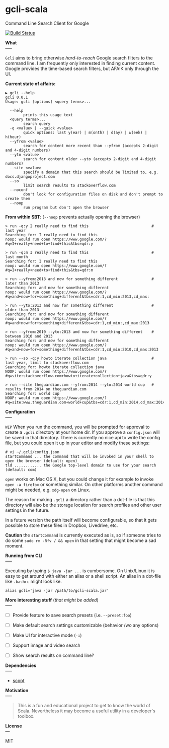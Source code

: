 # gcli-scala
Command Line Search Client for Google

[![Build Status](https://travis-ci.org/sthzg/gcli-scala.svg?branch=master)](https://travis-ci.org/sthzg/gcli-scala)


**What**  
–––

`Gcli` aims to bring otherwise *hard-to-reach* Google search filters to the command line. I am frequently only 
interested in finding current content. Google provides the time-based search filters, but AFAIK only through the UI.

**Current state of affairs:**

    ▶ gcli --help
    gcli 0.0.1
    Usage: gcli [options] <query terms>...
    
      --help
            prints this usage text
      <query terms>...
            search query
      -q <value> | --quick <value>
            quick options: last y(ear) | m(onth) | d(ay) | w(eek) | h(hour)
      --yfrom <value>
            search for content more recent than --yfrom (accepts 2-digit and 4-digit numbers)
      --yto <value>
            search for content older --yto (accepts 2-digit and 4-digit numbers)
      --site <value>
            specify a domain that this search should be limited to, e.g. docs.djangoproject.com
      --so
            limit search results to stackoverflow.com
      --noconf
            don't look for configuration files on disk and don't prompt to create them
      --noop
            run program but don't open the browser

**From within SBT**: (`--noop` prevents actually opening the browser)

    > run -q:y I really need to find this                            # last year
    Searching for: I really need to find this
    noop: would run open https://www.google.com/?#q=I+really+need+to+find+this&tbs=qdr:y

    > run -q:m I really need to find this                            # last month
    Searching for: I really need to find this
    noop: would run open https://www.google.com/?#q=I+really+need+to+find+this&tbs=qdr:m

    > run --yfrom:2013 and now for something different               # later than 2013
    Searching for: and now for something different
    noop: would run open https://www.google.com/?#q=and+now+for+something+different&tbs=cdr:1,cd_min:2013,cd_max:
    
    > run --yto:2013 and now for something different                 # older than 2013
    Searching for: and now for something different
    noop: would run open https://www.google.com/?#q=and+now+for+something+different&tbs=cdr:1,cd_min:,cd_max:2013
    
    > run --yfrom:2010 --yto:2013 and now for something different    # between 2010 and 2013
    Searching for: and now for something different
    noop: would run open https://www.google.com/?#q=and+now+for+something+different&tbs=cdr:1,cd_min:2010,cd_max:2013
    
    > run --so -q:y howto iterate collection java                    # last year, limit to stackoverflow.com
    Searching for: howto iterate collection java
    NOOP: would run open https://www.google.com/?#q=site:stackoverflow.com+howto+iterate+collection+java&tbs=qdr:y
    
    > run --site theguardian.com --yfrom:2014 --yto:2014 world cup   # results from 2014 on theguardian.com
    Searching for: world cup                                          
    NOOP: would run open https://www.google.com/?#q=site:www.theguardian.com+world+cup&tbs=cdr:1,cd_min:2014,cd_max:2014
    
    
**Configuration**  
–––

`WIP` When you run the command, you will be prompted for approval to create a `.gcli` directory 
at your home dir. If you approve a `config.json` will be saved in that directory. There is currently no nice api 
to write the config file, but you could open it up in your editor and modify these settings:

    # vi ~/.gcli/config.json
    startCommand ... the command that will be invoked in your shell to open the browser (default: open)
    tld ............ the Google top-level domain to use for your search (default: com)
    
`open` works on Mac OS X, but you could change it for example to invoke `open -a firefox` or something similar. On 
other platforms another command might be needed, e.g. `xdg-open` on Linux.

The reason for making `.gcli` a directory rather than a dot-file is that this directory will also be the storage 
location for search profiles and other user settings in the future.

In a future version the path itself will become configurable, so that it gets possible to store these files in 
Dropbox, Livedrive, etc.

**Caution** the `startCommand` is currently executed as is, so if someone tries to do some `sudo rm -Rfv / && open` 
 in that setting that might become a sad moment.

    
**Running from CLI**  
–––

Executing by typing `$ java -jar ...` is cumbersome. On Unix/Linux it is easy to get around with either an alias 
or a shell script. An alias in a dot-file like `.bashrc` might look like.

    alias gcli='java -jar /path/to/gcli-scala.jar'


**More interesting stuff** (*that might be added*)  
–––

- [ ] Provide feature to save search presets (i.e. `--preset:foo`)
- [ ] Make default search settings customizable (behavior /wo any options)
- [ ] Make UI for interactive mode (`-i`)
- [ ] Support image and video search
- [ ] Show search results on command line?


**Dependencies**  
–––

- [scopt](https://github.com/scopt/scopt)


**Motivation**  
–––

> This is a fun and educational project to get to know the world of Scala. Nevertheless it may become a useful utility 
in a developer's toolbox.


**License**  
––

MIT
